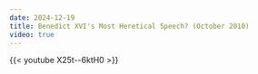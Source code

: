 ```yaml
---
date: 2024-12-19
title: Benedict XVI's Most Heretical Speech? (October 2010)
video: true
---
```



{{< youtube X25t--6ktH0 >}}
